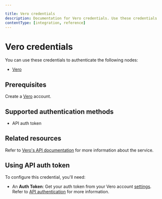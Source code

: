 ```yaml
---

title: Vero credentials
description: Documentation for Vero credentials. Use these credentials to authenticate Vero in n8n, a workflow automation platform.
contentType: [integration, reference]
---
```


# Vero credentials

You can use these credentials to authenticate the following nodes:

- [Vero](/integrations/builtin/app-nodes/n8n-nodes-base.vero.md)

## Prerequisites

Create a [Vero](https://getvero.com/) account.

## Supported authentication methods

- API auth token

## Related resources

Refer to [Vero's API documentation](https://developers.getvero.com/track-api-reference/#/) for more information about the service.

## Using API auth token

To configure this credential, you'll need:

- An **Auth Token**: Get your auth token from your Vero account [settings](https://app.getvero.com/settings/project). Refer to [API authentication](https://developers.getvero.com/track-api-reference/#/#authentication) for more information.

